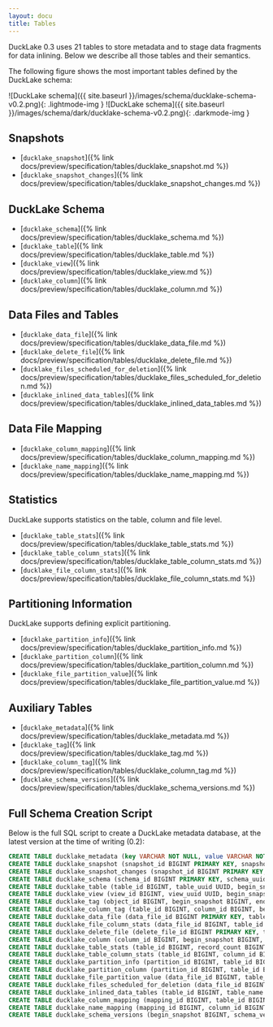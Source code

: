 ```yaml
---
layout: docu
title: Tables
---
```


DuckLake 0.3 uses 21 tables to store metadata and to stage data fragments for data inlining. Below we describe all those tables and their semantics.

The following figure shows the most important tables defined by the DuckLake schema:

![DuckLake schema]({{ site.baseurl }}/images/schema/ducklake-schema-v0.2.png){: .lightmode-img }
![DuckLake schema]({{ site.baseurl }}/images/schema/dark/ducklake-schema-v0.2.png){: .darkmode-img }

## Snapshots

* [`ducklake_snapshot`]({% link docs/preview/specification/tables/ducklake_snapshot.md %})
* [`ducklake_snapshot_changes`]({% link docs/preview/specification/tables/ducklake_snapshot_changes.md %})

## DuckLake Schema

* [`ducklake_schema`]({% link docs/preview/specification/tables/ducklake_schema.md %})
* [`ducklake_table`]({% link docs/preview/specification/tables/ducklake_table.md %})
* [`ducklake_view`]({% link docs/preview/specification/tables/ducklake_view.md %})
* [`ducklake_column`]({% link docs/preview/specification/tables/ducklake_column.md %})

## Data Files and Tables

* [`ducklake_data_file`]({% link docs/preview/specification/tables/ducklake_data_file.md %})
* [`ducklake_delete_file`]({% link docs/preview/specification/tables/ducklake_delete_file.md %})
* [`ducklake_files_scheduled_for_deletion`]({% link docs/preview/specification/tables/ducklake_files_scheduled_for_deletion.md %})
* [`ducklake_inlined_data_tables`]({% link docs/preview/specification/tables/ducklake_inlined_data_tables.md %})

## Data File Mapping

* [`ducklake_column_mapping`]({% link docs/preview/specification/tables/ducklake_column_mapping.md %})
* [`ducklake_name_mapping`]({% link docs/preview/specification/tables/ducklake_name_mapping.md %})

## Statistics

DuckLake supports statistics on the table, column and file level.

* [`ducklake_table_stats`]({% link docs/preview/specification/tables/ducklake_table_stats.md %})
* [`ducklake_table_column_stats`]({% link docs/preview/specification/tables/ducklake_table_column_stats.md %})
* [`ducklake_file_column_stats`]({% link docs/preview/specification/tables/ducklake_file_column_stats.md %})

## Partitioning Information

DuckLake supports defining explicit partitioning.

* [`ducklake_partition_info`]({% link docs/preview/specification/tables/ducklake_partition_info.md %})
* [`ducklake_partition_column`]({% link docs/preview/specification/tables/ducklake_partition_column.md %})
* [`ducklake_file_partition_value`]({% link docs/preview/specification/tables/ducklake_file_partition_value.md %})

## Auxiliary Tables

* [`ducklake_metadata`]({% link docs/preview/specification/tables/ducklake_metadata.md %})
* [`ducklake_tag`]({% link docs/preview/specification/tables/ducklake_tag.md %})
* [`ducklake_column_tag`]({% link docs/preview/specification/tables/ducklake_column_tag.md %})
* [`ducklake_schema_versions`]({% link docs/preview/specification/tables/ducklake_schema_versions.md %})

## Full Schema Creation Script

Below is the full SQL script to create a DuckLake metadata database, at the latest version at the time of writing (0.2):

```sql
CREATE TABLE ducklake_metadata (key VARCHAR NOT NULL, value VARCHAR NOT NULL, scope VARCHAR, scope_id BIGINT);
CREATE TABLE ducklake_snapshot (snapshot_id BIGINT PRIMARY KEY, snapshot_time TIMESTAMPTZ, schema_version BIGINT, next_catalog_id BIGINT, next_file_id BIGINT);
CREATE TABLE ducklake_snapshot_changes (snapshot_id BIGINT PRIMARY KEY, changes_made VARCHAR, author VARCHAR, commit_message VARCHAR, commit_extra_info VARCHAR);
CREATE TABLE ducklake_schema (schema_id BIGINT PRIMARY KEY, schema_uuid UUID, begin_snapshot BIGINT, end_snapshot BIGINT, schema_name VARCHAR, path VARCHAR, path_is_relative BOOLEAN);
CREATE TABLE ducklake_table (table_id BIGINT, table_uuid UUID, begin_snapshot BIGINT, end_snapshot BIGINT, schema_id BIGINT, table_name VARCHAR, path VARCHAR, path_is_relative BOOLEAN);
CREATE TABLE ducklake_view (view_id BIGINT, view_uuid UUID, begin_snapshot BIGINT, end_snapshot BIGINT, schema_id BIGINT, view_name VARCHAR, dialect VARCHAR, sql VARCHAR, column_aliases VARCHAR);
CREATE TABLE ducklake_tag (object_id BIGINT, begin_snapshot BIGINT, end_snapshot BIGINT, key VARCHAR, value VARCHAR);
CREATE TABLE ducklake_column_tag (table_id BIGINT, column_id BIGINT, begin_snapshot BIGINT, end_snapshot BIGINT, key VARCHAR, value VARCHAR);
CREATE TABLE ducklake_data_file (data_file_id BIGINT PRIMARY KEY, table_id BIGINT, begin_snapshot BIGINT, end_snapshot BIGINT, file_order BIGINT, path VARCHAR, path_is_relative BOOLEAN, file_format VARCHAR, record_count BIGINT, file_size_bytes BIGINT, footer_size BIGINT, row_id_start BIGINT, partition_id BIGINT, encryption_key VARCHAR, partial_file_info VARCHAR, mapping_id BIGINT);
CREATE TABLE ducklake_file_column_stats (data_file_id BIGINT, table_id BIGINT, column_id BIGINT, column_size_bytes BIGINT, value_count BIGINT, null_count BIGINT, min_value VARCHAR, max_value VARCHAR, contains_nan BOOLEAN, extra_stats VARCHAR);
CREATE TABLE ducklake_delete_file (delete_file_id BIGINT PRIMARY KEY, table_id BIGINT, begin_snapshot BIGINT, end_snapshot BIGINT, data_file_id BIGINT, path VARCHAR, path_is_relative BOOLEAN, format VARCHAR, delete_count BIGINT, file_size_bytes BIGINT, footer_size BIGINT, encryption_key VARCHAR);
CREATE TABLE ducklake_column (column_id BIGINT, begin_snapshot BIGINT, end_snapshot BIGINT, table_id BIGINT, column_order BIGINT, column_name VARCHAR, column_type VARCHAR, initial_default VARCHAR, default_value VARCHAR, nulls_allowed BOOLEAN, parent_column BIGINT);
CREATE TABLE ducklake_table_stats (table_id BIGINT, record_count BIGINT, next_row_id BIGINT, file_size_bytes BIGINT);
CREATE TABLE ducklake_table_column_stats (table_id BIGINT, column_id BIGINT, contains_null BOOLEAN, contains_nan BOOLEAN, min_value VARCHAR, max_value VARCHAR, extra_stats VARCHAR);
CREATE TABLE ducklake_partition_info (partition_id BIGINT, table_id BIGINT, begin_snapshot BIGINT, end_snapshot BIGINT);
CREATE TABLE ducklake_partition_column (partition_id BIGINT, table_id BIGINT, partition_key_index BIGINT, column_id BIGINT, transform VARCHAR);
CREATE TABLE ducklake_file_partition_value (data_file_id BIGINT, table_id BIGINT, partition_key_index BIGINT, partition_value VARCHAR);
CREATE TABLE ducklake_files_scheduled_for_deletion (data_file_id BIGINT, path VARCHAR, path_is_relative BOOLEAN, schedule_start TIMESTAMPTZ);
CREATE TABLE ducklake_inlined_data_tables (table_id BIGINT, table_name VARCHAR, schema_version BIGINT);
CREATE TABLE ducklake_column_mapping (mapping_id BIGINT, table_id BIGINT, type VARCHAR);
CREATE TABLE ducklake_name_mapping (mapping_id BIGINT, column_id BIGINT, source_name VARCHAR, target_field_id BIGINT, parent_column BIGINT, is_partition BOOLEAN);
CREATE TABLE ducklake_schema_versions (begin_snapshot BIGINT, schema_version BIGINT);
```
